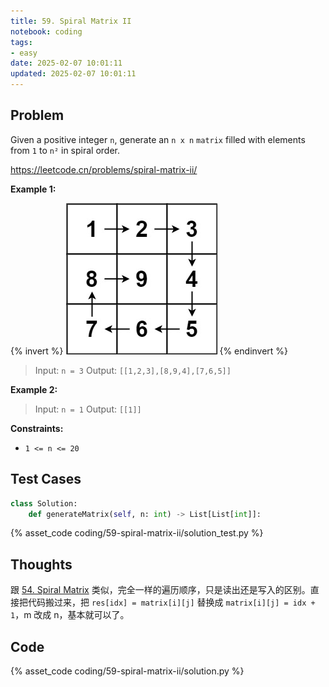 ```yaml
---
title: 59. Spiral Matrix II
notebook: coding
tags:
- easy
date: 2025-02-07 10:01:11
updated: 2025-02-07 10:01:11
---
```

## Problem

Given a positive integer `n`, generate an `n x n` `matrix` filled with elements from `1` to `n²` in spiral order.

<https://leetcode.cn/problems/spiral-matrix-ii/>

**Example 1:**

{% invert %}
![case1](59-spiral-matrix-ii/case1.png)
{% endinvert %}

> Input: `n = 3`
> Output: `[[1,2,3],[8,9,4],[7,6,5]]`

**Example 2:**

> Input: `n = 1`
> Output: `[[1]]`

**Constraints:**

- `1 <= n <= 20`

## Test Cases

``` python
class Solution:
    def generateMatrix(self, n: int) -> List[List[int]]:
```

{% asset_code coding/59-spiral-matrix-ii/solution_test.py %}

## Thoughts

跟 [54. Spiral Matrix](54-spiral-matrix) 类似，完全一样的遍历顺序，只是读出还是写入的区别。直接把代码搬过来，把 `res[idx] = matrix[i][j]` 替换成 `matrix[i][j] = idx + 1`，m 改成 n，基本就可以了。

## Code

{% asset_code coding/59-spiral-matrix-ii/solution.py %}
